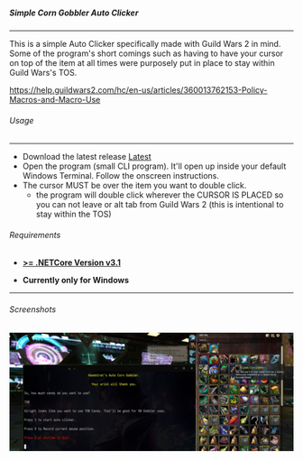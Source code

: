 ##### Simple Corn Gobbler Auto Clicker
---
This is a simple Auto Clicker specifically made with Guild Wars 2 in mind. Some of 
the program's short comings such as having to have your cursor on top of the item at 
all times were purposely put in place to stay within Guild Wars's TOS. 

https://help.guildwars2.com/hc/en-us/articles/360013762153-Policy-Macros-and-Macro-Use

###### Usage
---
- Download the latest release [Latest]()
- Open the program (small CLI program). It'll open up inside your default Windows
Terminal. Follow the onscreen instructions. 
- The cursor MUST be over the item you want to double click. 
	- the program will double click wherever the CURSOR IS PLACED so you can not
leave or alt tab from Guild Wars 2 (this is intentional to stay within the TOS)

###### Requirements
- **[>= .NETCore Version v3.1](https://dotnet.microsoft.com/en-us/download/dotnet/3.1)**

- **Currently only for Windows**

---

###### Screenshots
![SS](screenshot.jpg)
